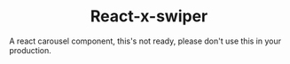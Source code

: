 <h1 align="center">
  React-x-swiper
</h1>

A react carousel component, this's not ready, please don't use this in your production.
